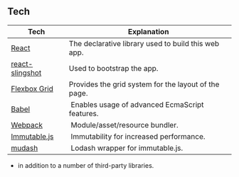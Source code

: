
## Tech
Tech | Explanation
|---|---|
[React](https://facebook.github.io/react/) | The declarative library used to build this web app.
[react-slingshot](https://github.com/coryhouse/react-slingshot) | Used to bootstrap the app.
[Flexbox Grid](http://flexboxgrid.com/) | Provides the grid system for the layout of the page.
[Babel](https://babeljs.io/) | Enables usage of advanced EcmaScript features.
[Webpack](https://webpack.js.org/) | Module/asset/resource bundler.
[Immutable.js](https://facebook.github.io/immutable-js/) | Immutability for increased performance.
[mudash](https://github.com/brianneisler/mudash) | Lodash wrapper for immutable.js.
+ in addition to a number of third-party libraries.
